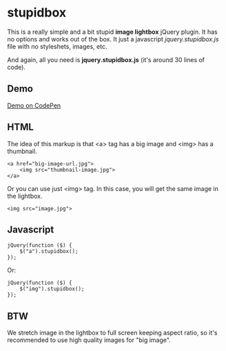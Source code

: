 # stupidbox

This is a really simple and a bit stupid **image lightbox** jQuery plugin. It has no options and works out of the box. It just a javascript *jquery.stupidbox.js* file with no styleshets, images, etc.

And again, all you need is **jquery.stupidbox.js** (it's around 30 lines of code).

## Demo

[Demo on CodePen](http://codepen.io/starikovs/full/vNEvpW/)

## HTML

The idea of this markup is that &lt;a&gt; tag has a big image and &lt;img&gt; has a thumbnail.

    <a href="big-image-url.jpg">
        <img src="thumbnail-image.jpg">
    </a>

Or you can use just &lt;img&gt; tag. In this case, you will get the same image in the lightbox.

    <img src="image.jpg">

## Javascript

    jQuery(function ($) {
        $("a").stupidbox();
    });

Or:

    jQuery(function ($) {
        $("img").stupidbox();
    });

## BTW

We stretch image in the lightbox to full screen keeping aspect ratio, so it's recommended to use high quality images for "big image".

